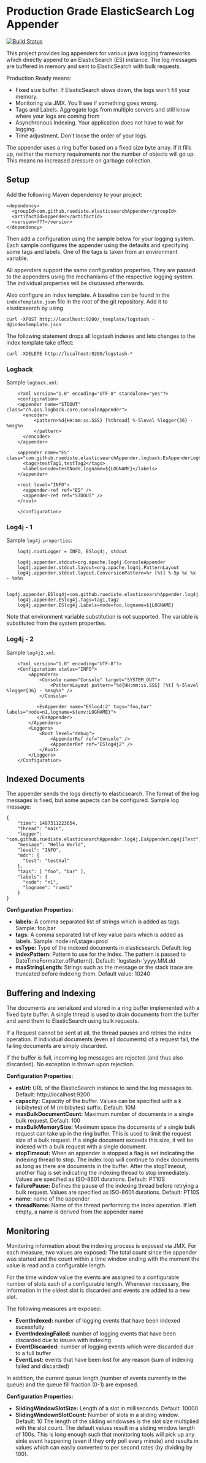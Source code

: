 # Production Grade ElasticSearch Log Appender
[![Build Status](https://travis-ci.org/ruediste/elasticsearch-appender.svg?branch=master)](https://travis-ci.org/ruediste/elasticsearch-appender)

This project provides log appenders for various java logging frameworks which directly append to an ElasticSearch (ES) instance. The log messages are buffered in memory and sent to ElasticSearch with bulk requests.

Production Ready means:
* Fixed size buffer. If ElasticSearch slows down, the logs won't fill your memory.
* Monitoring via JMX. You'll see if something goes wrong.
* Tags and Labels. Aggregate logs from multiple servers and still know where your logs are coming from
* Asynchronous Indexing. Your application does not have to wait for logging.
* Time adjustment. Don't loose the order of your logs.

The appender uses a ring buffer based on a fixed size byte array. If it fills up, neither the memory requirements nor the number of objects will go up. This means no increased pressure on garbage collection.

## Setup
Add the following Maven dependency to your project:

    <dependency>
      <groupId>com.github.ruediste.elasticsearchAppender</groupId>
      <artifactId>appender</artifactId>
      <version>???</version>
    </dependency>

Then add a configuration using the sample below for your logging system. Each sample configures the appender using the defaults and specifying some tags and labels. One of the tags is taken from an environment variable.

All appenders support the same configuration properties. They are passed to the appenders using the mechanisms of the respective logging system. The individual properties will be discussed afterwards.

Also configure an index template. A baseline can be found in the `indexTemplate.json` file in the root of the git repository. Add it to elasticsearch by using

    curl -XPOST http://localhost:9200/_template/logstash -d@indexTemplate.json
 
The following statement drops all logstash indexes and lets changes to the index template take effect:

    curl -XDELETE http://localhost:9200/logstash-*

### Logback
Sample `logback.xml`:

		<?xml version="1.0" encoding="UTF-8" standalone="yes"?>
		<configuration>
		<appender name="STDOUT" class="ch.qos.logback.core.ConsoleAppender">
		  <encoder>
			  <pattern>%d{HH:mm:ss.SSS} [%thread] %-5level %logger{36} - %msg%n
			  </pattern>
		  </encoder>
		</appender>

		<appender name="ES" class="com.github.ruediste.elasticsearchAppender.logback.EsAppenderLogback">
		  <tags>testTag1,testTag2</tags>
		  <labels>node=testNode,logname=${LOGNAME}</labels>
		</appender>

		<root level="INFO">
		  <appender-ref ref="ES" />
		  <appender-ref ref="STDOUT" />
		</root>

		</configuration>

### Log4j - 1
Sample `log4j.properties`:

		log4j.rootLogger = INFO, ESlog4j, stdout

		log4j.appender.stdout=org.apache.log4j.ConsoleAppender
		log4j.appender.stdout.layout=org.apache.log4j.PatternLayout
		log4j.appender.stdout.layout.ConversionPattern=%r [%t] %-5p %c %x - %m%n

		log4j.appender.ESlog4j=com.github.ruediste.elasticsearchAppender.log4j.EsAppenderLog4j1
		log4j.appender.ESlog4j.Tags=tag1,tag2
		log4j.appender.ESlog4j.Labels=node=foo,logname=${LOGNAME}

Note that environment variable substitution is not supported. The variable is substituted from the system properties.

### Log4j - 2
Sample `log4j2.xml`:

		<?xml version="1.0" encoding="UTF-8"?>
		<Configuration status="INFO">
		    <Appenders>
		        <Console name="Console" target="SYSTEM_OUT">
		            <PatternLayout pattern="%d{HH:mm:ss.SSS} [%t] %-5level %logger{36} - %msg%n" />
		        </Console>

		       <EsAppender name="ESlog4j2" tags="foo,bar" labels="node=n1,logname=${env:LOGNAME}">
		       </EsAppender>
		    </Appenders>
		    <Loggers>
		        <Root level="debug">
		            <AppenderRef ref="Console" />
		            <AppenderRef ref="ESlog4j2" />
		        </Root>
		    </Loggers>
		</Configuration>

## Indexed Documents
The appender sends the logs directly to elasticsearch. The format of the log messages is fixed, but some aspects can be configured. Sample log message:

	{
		"time": 1487311223654,
		"thread": "main",
		"logger": "com.github.ruediste.elasticsearchAppender.log4j.EsAppenderLog4j1Test",
		"message": "Hello World",
		"level": "INFO",
		"mdc": {
		  "test": "testVal"
		},
		"tags": [ "foo", "bar" ],
		"labels": {
		  "node": "n1",
		  "logname": "ruedi"
		}
    }

**Configuration Properties:**
  * **labels:** A comma separated list of strings which is added as tags. Sample: foo,bar
  * **tags:** A comma separated list of key value pairs which is added as labels. Sample: node=n1,stage=prod
  * **esType:** Type of the indexed documents in elasticsearch. Default: log
  * **indexPattern:** Pattern to use for the Index. The pattern is passed to DateTimeFormatter.ofPattern(). Default: 'logstash-'yyyy.MM.dd
  * **maxStringLength:** Strings such as the message or the stack trace are truncated before indexing them. Default value: 10240

## Buffering and Indexing
The documents are serialized and stored in a ring buffer implemented with a fixed byte buffer. A single thread is used to drain documents from the buffer and send them to ElasticSearch using bulk requests. 

If a Request cannot be sent at all, the thread pauses and retries the index operation. If individual documents (even all documents) of a request fail, the failing documents are simply discarded.

If the buffer is full, incoming log messages are rejected (and thus also discarded). No exception is thrown upon rejection. 

**Configuration Properties:**
  * **esUrl:** URL of the ElasticSearch instance to send the log messages to. Default: http://localhost:9200
  * **capacity:** Capacity of the buffer. Values can be specified with a k (kibibytes) of M (mibibytes) suffix. Default: 10M
  * **maxBulkDocumentCount:** Maximum number of documents in a single bulk request. Default: 100
  * **maxBulkMemorySize:** Maximum space the documents of a single bulk request can take up in the ring buffer. This is used to limit the request size of a bulk request. If a single document exceeds this size, it will be indexed with a bulk request with a single document.
  * **stopTimeout:** When an appender is stopped a flag is set indicating the indexing thread to stop. The index loop will continue to index documents as long as there are documents in the buffer. After the stopTimeout, another flag is set indicating the indexing thread to stop immediately. Values are specified as ISO-8601 durations. Default: PT10S
  * **failurePause:** Defines the pause of the indexing thread before retrying a bulk request. Values are specified as ISO-8601 durations. Default: PT10S
  * **name:** name of the appender
  * **threadName:** Name of the thread performing the index operation. If left empty, a name is derived from the appender name

## Monitoring
Monitoring information about the indexing process is exposed via JMX. For each measure, two values are exposed: The total count since the appender was started and the count within a time window ending with the moment the value is read and a configurable length.

For the time window value the events are assigned to a configurable number of slots each of a configurable length. Whenever necessary, the information in the oldest slot is discarded and events are added to a new slot.

The following measures are exposed: 
  * **EventIndexed:** number of logging events that have been indexed sucessfully
  * **EventIndexingFailed:** number of logging events that have been discarded due to issues with indexing
  * **EventDiscarded:** number of logging events which were discarded due to a full buffer
  * **EventLost:** events that have been lost for any reason (sum of indexing failed and discarded)

In addition, the current queue length (number of events currently in the queue) and the queue fill fraction (0-1) are exposed.

**Configuration Properties:**
  * **SlidingWindowSlotSize:** Length of a slot in milliseconds. Default: 10000
  * **SlidingWindownSlotCount:** Number of slots in a sliding window. Default: 10
The length of the sliding windowses is the slot size multiplied with the slot count. The default values result in a sliding window length of 100s. This is long enough such that monitoring tools will pick up any sinle event happening (even if they only poll every minute) and results in values which can easily converted to per second rates (by dividing by 100).

